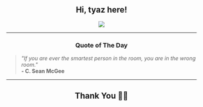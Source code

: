 <h2 align="center"> Hi, tyaz here!</h2>

<p align="center">
<a href="https://github.com/tyazx" alt="github streak"><img src="https://dvst-streak.herokuapp.com/?user=tyazx&theme=tokyonight&fire=DD472C"></a>
</p>

<hr>
<h3 align="center">Quote of The Day</h3>
<p align="center">
<blockquote>
<i>"If you are ever the smartest person in the room, you are in the wrong room."</i>
<br>
<b>- C. Sean McGee</b>
</blockquote>
</p>


<hr>
<h2 align="center">Thank You 🙏🏼</h2>
